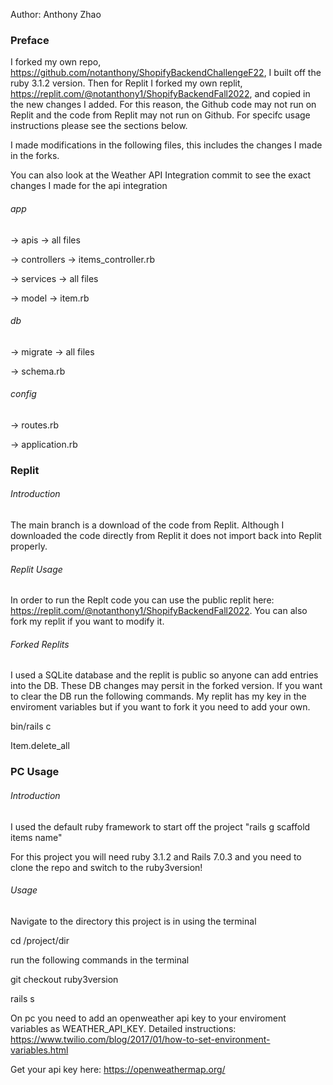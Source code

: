Author: Anthony Zhao
### Preface


I forked my own repo, https://github.com/notanthony/ShopifyBackendChallengeF22, I built off the ruby 3.1.2 version. Then for Replit I forked my own replit, https://replit.com/@notanthony1/ShopifyBackendFall2022, and copied in the new changes I added. For this reason, the Github code may not run on Replit and the code from Replit may not run on Github. For specifc usage instructions please see the sections below.

I made modifications in the following files, this includes the changes I made in the forks. 

You can also look at the Weather API Integration commit to see the exact changes I made for the api integration

###### app

-> apis -> all files


-> controllers -> items_controller.rb


-> services -> all files


-> model -> item.rb


###### db


-> migrate -> all files


-> schema.rb


###### config 

-> routes.rb


-> application.rb


### Replit 

###### Introduction

The main branch is a download of the code from Replit. Although I downloaded the code directly from Replit it does not import back into Replit properly. 


###### Replit Usage


In order to run the Replt code you can use the public replit here: https://replit.com/@notanthony1/ShopifyBackendFall2022. You can also fork my replit if you want to modify it. 

###### Forked Replits 

I used a SQLite database and the replit is public so anyone can add entries into the DB. These DB changes may persit in the forked version. If you want to clear the DB run the following commands. My replit has my key in the enviroment variables but if you want to fork it you need to add your own.


bin/rails c 


Item.delete_all


### PC Usage

###### Introduction

I used the default ruby framework to start off the project "rails g scaffold items name"


For this project you will need ruby 3.1.2 and Rails 7.0.3 and you need to clone the repo and switch to the ruby3version!

###### Usage


Navigate to the directory this project is in using the terminal


cd /project/dir


run the following commands in the terminal


git checkout ruby3version


rails s


On pc you need to add an openweather api key to your enviroment variables as WEATHER_API_KEY. Detailed instructions: https://www.twilio.com/blog/2017/01/how-to-set-environment-variables.html 


Get your api key here:
https://openweathermap.org/
